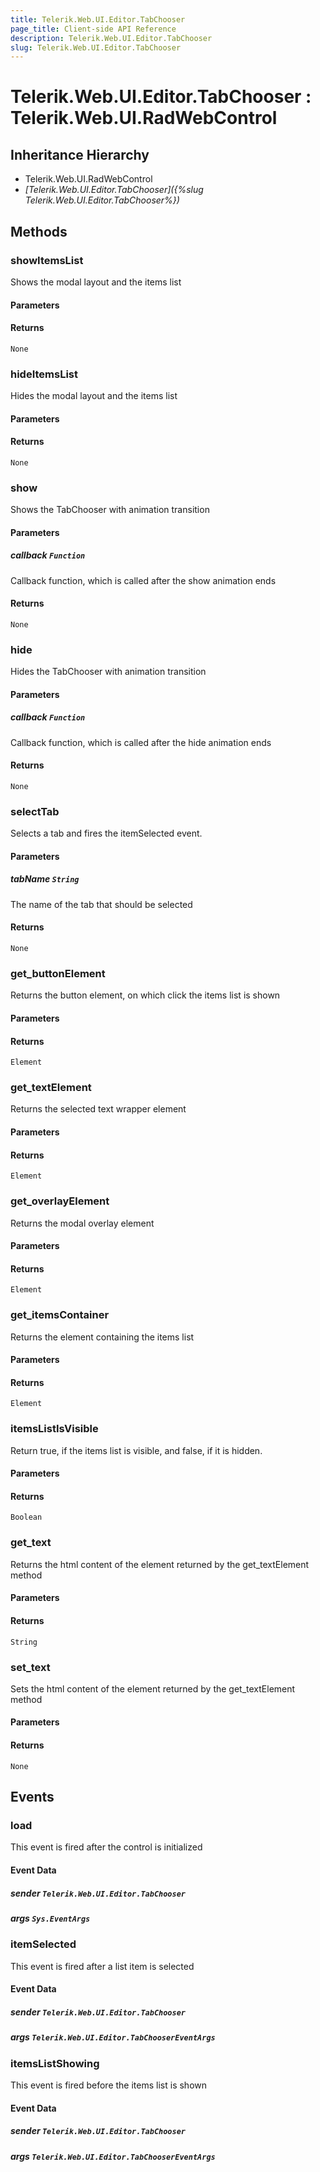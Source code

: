 ```yaml
---
title: Telerik.Web.UI.Editor.TabChooser
page_title: Client-side API Reference
description: Telerik.Web.UI.Editor.TabChooser
slug: Telerik.Web.UI.Editor.TabChooser
---
```


# Telerik.Web.UI.Editor.TabChooser : Telerik.Web.UI.RadWebControl

## Inheritance Hierarchy

* Telerik.Web.UI.RadWebControl
* *[Telerik.Web.UI.Editor.TabChooser]({%slug Telerik.Web.UI.Editor.TabChooser%})*

## Methods

### showItemsList

Shows the modal layout and the items list

#### Parameters

#### Returns

`None`

### hideItemsList

Hides the modal layout and the items list

#### Parameters

#### Returns

`None`

### show

Shows the TabChooser with animation transition

#### Parameters

##### callback `Function`

Callback function, which is called after the show animation ends

#### Returns

`None`

### hide

Hides the TabChooser with animation transition

#### Parameters

##### callback `Function`

Callback function, which is called after the hide animation ends

#### Returns

`None`

### selectTab

Selects a tab and fires the itemSelected event.

#### Parameters

##### tabName `String`

The name of the tab that should be selected

#### Returns

`None`

### get_buttonElement

Returns the button element, on which click the items list is shown

#### Parameters

#### Returns

`Element`

### get_textElement

Returns the selected text wrapper element

#### Parameters

#### Returns

`Element`

### get_overlayElement

Returns the modal overlay element

#### Parameters

#### Returns

`Element`

### get_itemsContainer

Returns the element containing the items list

#### Parameters

#### Returns

`Element`

###  itemsListIsVisible

Return true, if the items list is visible, and false, if it is hidden.

#### Parameters

#### Returns

`Boolean`

###  get_text

Returns the html content of the element returned by the get_textElement method

#### Parameters

#### Returns

`String`

###  set_text

Sets the html content of the element returned by the get_textElement method

#### Parameters

#### Returns

`None`

## Events

### load

This event is fired after the control is initialized

#### Event Data

##### sender `Telerik.Web.UI.Editor.TabChooser` 

##### args `Sys.EventArgs` 

### itemSelected

This event is fired after a list item is selected

#### Event Data

##### sender `Telerik.Web.UI.Editor.TabChooser` 

##### args `Telerik.Web.UI.Editor.TabChooserEventArgs`

### itemsListShowing

This event is fired before the items list is shown

#### Event Data

##### sender `Telerik.Web.UI.Editor.TabChooser` 

##### args `Telerik.Web.UI.Editor.TabChooserEventArgs`
